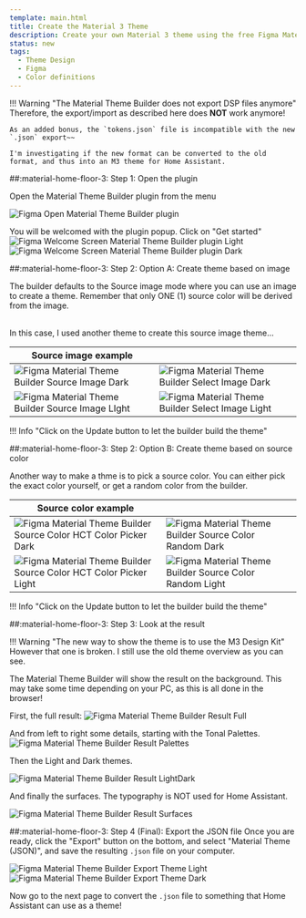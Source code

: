 ```yaml
---
template: main.html
title: Create the Material 3 Theme
description: Create your own Material 3 theme using the free Figma Material 3 builder using an image or by defining your own primary color. Then export it.
status: new
tags:
  - Theme Design
  - Figma
  - Color definitions
---
```


!!! Warning "The Material Theme Builder does not export DSP files anymore"
    Therefore, the export/import as described here does **NOT** work anymore!

    As an added bonus, the `tokens.json` file is incompatible with the new `.json` export~~

    I'm investigating if the new format can be converted to the old format, and thus into an M3 theme for Home Assistant.
    
##:material-home-floor-3: Step 1: Open the plugin

Open the Material Theme Builder plugin from the menu

![Figma Open Material Theme Builder plugin]

You will be welcomed with the plugin popup. Click on "Get started"
![Figma Welcome Screen Material Theme Builder plugin Light]
![Figma Welcome Screen Material Theme Builder plugin Dark]

##:material-home-floor-3: Step 2: Option A: Create theme based on image

The builder defaults to the Source image mode where you can use an image to create a theme. Remember that only ONE (1) source color will be derived from the image.

<br>In this case, I used another theme to create this source image theme...

| Source image example ||
|---|---|
|![Figma Material Theme Builder Source Image Dark]|![Figma Material Theme Builder Select Image Dark]|
|![Figma Material Theme Builder Source Image LIght]|![Figma Material Theme Builder Select Image Light]|


!!! Info "Click on the Update button to let the builder build the theme"

##:material-home-floor-3: Step 2: Option B: Create theme based on source color

Another way to make a thme is to pick a source color. You can either pick the exact color yourself, or get a random color from the builder.

| Source color example ||
|---|---|
|![Figma Material Theme Builder Source Color HCT Color Picker Dark]|![Figma Material Theme Builder Source Color Random Dark]|
|![Figma Material Theme Builder Source Color HCT Color Picker Light]|![Figma Material Theme Builder Source Color Random Light]|

!!! Info "Click on the Update button to let the builder build the theme"

##:material-home-floor-3: Step 3: Look at the result

!!! Warning "The new way to show the theme is to use the M3 Design Kit"
    However that one is broken. I still use the old theme overview as you can see.

The Material Theme Builder will show the result on the background. This may take some time depending on your PC, as this is all done in the browser!

First, the full result:
![Figma Material Theme Builder Result Full]

And from left to right some details, starting with the Tonal Palettes.
![Figma Material Theme Builder Result Palettes]

Then the Light and Dark themes.

![Figma Material Theme Builder Result LightDark]

And finally the surfaces. The typography is NOT used for Home Assistant.

![Figma Material Theme Builder Result Surfaces]

##:material-home-floor-3: Step 4 (Final): Export the JSON file
Once you are ready, click the "Export" button on the bottom, and select "Material Theme (JSON)", and save the resulting `.json` file on your computer.

![Figma Material Theme Builder Export Theme Light]
![Figma Material Theme Builder Export Theme Dark]

Now go to the next page to convert the `.json` file to something that Home Assistant can use as a theme!

<!-- Image references -->

[mtb-blue-1-png]: ../assets/screenshots/material-theme-builder-blue.png
[mtb-blue-2-png]: ../assets/screenshots/material-theme-builder-blue2.png
[mtb-blue-3-png]: ../assets/screenshots/material-theme-builder-blue3.png

<!-- Internal References -->
[Create Material 3 Theme]: ../create-material3-theme/
[Convert to Home Assistant Theme]: ../convert-to-homeassistant-theme/

<!-- External References -->
[figma-url]: https://www.figma.com/

<!-- Image References -->

[Figma Open Material Theme Builder plugin]: ../assets/screenshots/figma-open-material-theme-builder-plugin.png

[Figma Welcome Screen Material Theme Builder plugin Light]: ../assets/screenshots/figma-material-theme-builder2-plugin-welcome-light.png#only-light
[Figma Welcome Screen Material Theme Builder plugin Dark]: ../assets/screenshots/figma-material-theme-builder2-plugin-welcome-dark.png#only-dark

[Figma Material Theme Builder Source Image Light]: ../assets/screenshots/figma-material-theme-builder2-plugin-source-image-dark.png#only-light
[Figma Material Theme Builder Source Image Dark]: ../assets/screenshots/figma-material-theme-builder2-plugin-source-image-dark.png#only-dark

[Figma Material Theme Builder Select Image Light]: ../assets/screenshots/figma-material-theme-builder2-plugin-select-image-light.png#only-light
[Figma Material Theme Builder Select Image Dark]: ../assets/screenshots/figma-material-theme-builder2-plugin-select-image-dark.png#only-dark

[Figma Material Theme Builder Export Theme Light]: ../assets/screenshots/figma-material-theme-builder2-plugin-export-json-small-light.png#only-light
[Figma Material Theme Builder Export Theme Dark]: ../assets/screenshots/figma-material-theme-builder2-plugin-export-json-small-dark.png#only-dark


[Figma Material Theme Builder Source Color HCT Color Picker Light]: ../assets/screenshots/figma-material-theme-builder2-plugin-source-color-hct-color-picker-light.png#only-light
[Figma Material Theme Builder Source Color HCT Color Picker Dark]: ../assets/screenshots/figma-material-theme-builder2-plugin-source-color-hct-color-picker-dark.png#only-dark

[Figma Material Theme Builder Source Color Random Light]: ../assets/screenshots/figma-material-theme-builder2-plugin-source-color-random-light.png#only-light
[Figma Material Theme Builder Source Color Random Dark]: ../assets/screenshots/figma-material-theme-builder2-plugin-source-color-random-dark.png#only-dark

[Figma Material Theme Builder Result Full]: ../assets/screenshots/figma-material-theme-builder-plugin-full-result.png
[Figma Material Theme Builder Result Palettes]: ../assets/screenshots/figma-material-theme-builder-plugin-part-palettes.png
[Figma Material Theme Builder Result LightDark]: ../assets/screenshots/figma-material-theme-builder-plugin-part-light-dark.png
[Figma Material Theme Builder Result Surfaces]: ../assets/screenshots/figma-material-theme-builder-plugin-part-surfaces.png

